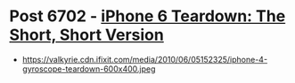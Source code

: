 # Post 6702 - [iPhone 6 Teardown: The Short, Short Version](https://www.ifixit.com/News/6702/iphone-6)

- https://valkyrie.cdn.ifixit.com/media/2010/06/05152325/iphone-4-gyroscope-teardown-600x400.jpeg
